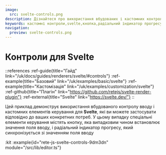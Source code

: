 ```yaml
---
image:
  src: svelte-controls.png
description: Дізнайтеся про використання вбудованих і кастомних контролів для Svelte. У цьому прикладі представлено кнопку та радіальний індикатор прогресу, які випадковим чином встановлюються та синхронізуються зі значенням поля введення.
keywords: кастомні контроли,svelte,кнопка,радіальний індикатор прогресу
navigation:
  preview: svelte-controls.png
---
```


# Контроли для Svelte

::references
:ref-guide{title="Гайд" link="/uk/docs/guides/renderers/svelte/#controls"}
:ref-example{title="Базовий" link="/uk/examples/basic/svelte"}
:ref-example{title="Кастомізація" link="/uk/examples/customization/svelte"}
:ref-github{title="Плагін" link="https://github.com/retejs/svelte-render-plugin"}
:ref-external{title="Svelte" link="https://svelte.dev/"}
::

Цей приклад демонструє використання вбудованого контролу вводу і кастомних елементів керування для **Svelte**, які ви можете застосувати відповідно до ваших конкретних потреб. У цьому випадку спеціальні елементи керування містять кнопку, яка випадковим чином встановлює значення поля вводу, і радіальний індикатор прогресу, який синхронізується зі значенням поля вводу

:kit
:example{id="rete-js-svelte-controls-9dm3dn" module="/src/lib/editor.ts"}
